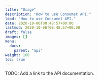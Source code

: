 ```yaml
---
title: "Usage"
description: "How to use Consumet API."
lead: "How to use Consumet API."
date: 2020-10-06T08:48:57+00:00
lastmod: 2020-10-06T08:48:57+00:00
draft: false
images: []
menu:
  docs:
    parent: "api"
weight: 100
toc: true
---
```


TODO: Add a link to the API documentation.